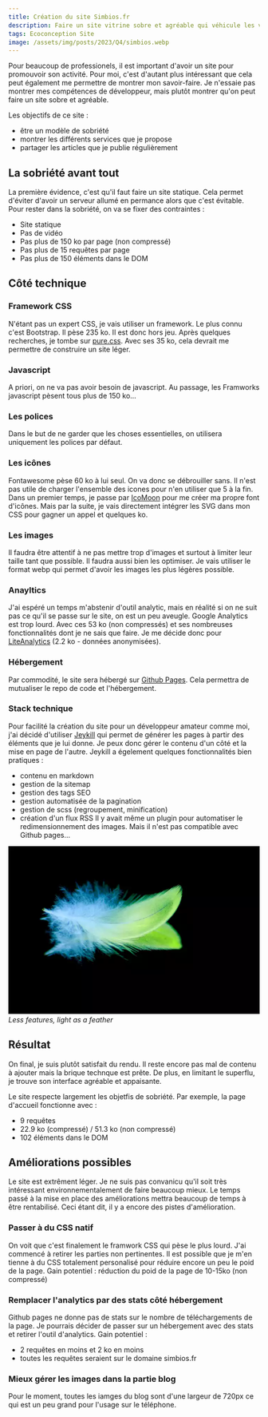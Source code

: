 ```yaml
---
title: Création du site Simbios.fr
description: Faire un site vitrine sobre et agréable qui véhicule les valeurs de Simbios.
tags: Ecoconception Site
image: /assets/img/posts/2023/Q4/simbios.webp
---
```


Pour beaucoup de professionels, il est important d'avoir un site pour promouvoir son activité. Pour moi, c'est d'autant plus intéressant que cela peut également me permettre de montrer mon savoir-faire. Je n'essaie pas montrer mes compétences de développeur, mais plutôt montrer qu'on peut faire un site sobre et agréable.

Les objectifs de ce site :
- être un modèle de sobriété
- montrer les différents services que je propose
- partager les articles que je publie régulièrement

## La sobriété avant tout

La première évidence, c'est qu'il faut faire un site statique. Cela permet d'éviter d'avoir un serveur allumé en permance alors que c'est évitable.
Pour rester dans la sobriété, on va se fixer des contraintes :
- Site statique
- Pas de vidéo
- Pas plus de 150 ko par page (non compressé)
- Pas plus de 15 requêtes par page
- Pas plus de 150 éléments dans le DOM

## Côté technique

### Framework CSS
N'étant pas un expert CSS, je vais utiliser un framework. Le plus connu c'est Bootstrap. Il pèse 235 ko. Il est donc hors jeu. Après quelques recherches, je tombe sur [pure.css](https://purecss.io/). Avec ses 35 ko, cela devrait me permettre de construire un site léger. 

### Javascript
A priori, on ne va pas avoir besoin de javascript.
Au passage, les Framworks javascript pèsent tous plus de 150 ko...

### Les polices
Dans le but de ne garder que les choses essentielles, on utilisera uniquement les polices par défaut. 

### Les icônes
Fontawesome pèse 60 ko à lui seul. On va donc se débrouiller sans. Il n'est pas utile de charger l'ensemble des icones pour n'en utiliser que 5 à la fin. Dans un premier temps, je passe par [IcoMoon](https://icomoon.io/) pour me créer ma propre font d'icônes. Mais par la suite, je vais directement intégrer les SVG dans mon CSS pour gagner un appel et quelques ko.

### Les images
Il faudra être attentif à ne pas mettre trop d'images et surtout à limiter leur taille tant que possible. Il faudra aussi bien les optimiser. Je vais utiliser le format webp qui permet d'avoir les images les plus légères possible.

### Anayltics 
J'ai espéré un temps m'abstenir d'outil analytic, mais en réalité si on ne suit pas ce qu'il se passe sur le site, on est un peu aveugle.
Google Analytics est trop lourd. Avec ces 53 ko (non compressés) et ses nombreuses fonctionnalités dont je ne sais que faire. Je me décide donc pour [LiteAnalytics](https://liteanalytics.com/) (2.2 ko - données anonymisées).

### Hébergement 
Par commodité, le site sera hébergé sur [Github Pages](https://pages.github.com/). Cela permettra de mutualiser le repo de code et l'hébergement.

### Stack technique
Pour facilité la création du site pour un développeur amateur comme moi, j'ai décidé d'utiliser [Jeykill](https://jekyllrb.com/) qui permet de générer les pages à partir des éléments que je lui donne. Je peux donc gérer le contenu d'un côté et la mise en page de l'autre. Jeykill a égelement quelques fonctionnalités bien pratiques :
- contenu en markdown
- gestion de la sitemap
- gestion des tags SEO
- gestion automatisée de la pagination
- gestion de scss (regroupement, minification)
- création d'un flux RSS
Il y avait même un plugin pour automatiser le redimensionnement des images. Mais il n'est pas compatible avec Github pages...

![Léger comme un plume](/assets/img/posts/2023/Q4/plume.webp)
*Less features, light as a feather*

## Résultat

On final, je suis plutôt satisfait du rendu. Il reste encore pas mal de contenu à ajouter mais la brique technque est prête. De plus, en limitant le superflu, je trouve son interface agréable et appaisante.

Le site respecte largement les objetfis de sobriété. Par exemple, la page d'accueil fonctionne avec :
- 9 requêtes
- 22.9 ko (compressé) / 51.3 ko (non compressé)
- 102 éléments dans le DOM

## Améliorations possibles

Le site est extrêment léger. Je ne suis pas convanicu qu'il soit très intéressant environnementalement de faire beaucoup mieux. Le temps passé à la mise en place des améliorations mettra beaucoup de temps à être rentabilisé. 
Ceci étant dit, il y a encore des pistes d'amélioration.

### Passer à du CSS natif
On voit que c'est finalement le framwork CSS qui pèse le plus lourd. J'ai commencé à retirer les parties non pertinentes. Il est possible que je m'en tienne à du CSS totalement personalisé pour réduire encore un peu le poid de la page.
Gain potentiel : réduction du poid de la page de 10-15ko (non compressé)

### Remplacer l'analytics par des stats côté hébergement
Github pages ne donne pas de stats sur le nombre de téléchargements de la page. Je pourrais décider de passer sur un hébergement avec des stats et retirer l'outil d'analytics.
Gain potentiel : 
- 2 requêtes en moins et 2 ko en moins
- toutes les requêtes seraient sur le domaine simbios.fr

### Mieux gérer les images dans la partie blog
Pour le moment, toutes les iamges du blog sont d'une largeur de 720px ce qui est un peu grand pour l'usage sur le téléphone.



